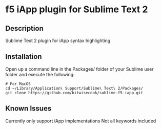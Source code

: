 f5 iApp plugin for Sublime Text 2
================

## Description

Sublime Text 2 plugin for iApp syntax highlighting

## Installation

Open up a command line in the Packages/ folder of your Sublime user folder and execute the following:

```
# For MacOS
cd ~/Library/Application\ Support/Sublime\ Text\ 2/Packages/
git clone https://github.com/bitwisecook/sublime-f5-iapp.git
```

## Known Issues
Currently only support iApp implementations
Not all keywords included
